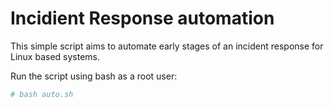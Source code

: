 # Incidient Response automation

This simple script aims to automate early stages of an incident response for Linux based systems.

Run the script using bash as a root user:
```bash
# bash auto.sh 
```

